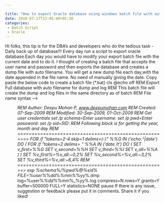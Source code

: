```yaml
---

title: "How to export Oracle database using windows batch file with auto file name"
date: 2010-07-17T23:05:00+05:30
categories:
 - Batch Script
 - Oracle
---
```

Hi folks, this tip is for the DBA’s and developers who do the tedious task - Daily back up of database!!! Every day run a script to export oracle database.Each day you would have to modify your export batch file with the current date and to do it. I thought of creating a batch file that accepts the user name and password and then exports the database and creates a dump file with auto filename. You will get a new dump file each day,with the date appended in the file name. No need of manually giving the date.
Copy paste the below code to create a batch file (*.bat)
cls
@echo off
REM Export Full database with auto filename for dump and log
REM This batch file will create the dump and log files in the same directory as of batch
REM File name syntax --> <SCHEMANAME>_<DD>_<MM>_<YYYY>
REM Auther: Deepu Mohan P, www.deepumohan.com
REM Created:  07-Sep-2009
REM Modified: 30-Sep-2009, 01-Oct-2009
REM Get user credentials
set /p schema=Enter username: 
set /p pwd=Enter password: 
set /p sid=SID: 
REM Following block is for getting the year, month and day
REM ======================================================
   FOR /f "tokens=2-4 skip=1 delims=(-)" %%G IN ('echo.^|date') DO (
      FOR /f "tokens=2 delims= " %%A IN ('date /t') DO (
         SET v_first=%%G
         SET v_second=%%H
         SET v_third=%%I
         SET v_all=%%A
      )
   )
      SET %v_first%=%v_all:~0,2%
      SET %v_second%=%v_all:~3,2%
      SET %v_third%=%v_all:~6,4%
REM =====================================================
exp %schema%/%pwd%@%sid% FILE=%user%_%dd%_%mm%_%yy%.dmp log=%user%_%dd%_%mm%_%yy%.log
compress=N rows=Y grants=Y buffer=500000 FULL=Y statistics=NONE
pause
If there is any issue, suggestion or feedback please put it in comments. Share it if you liked!